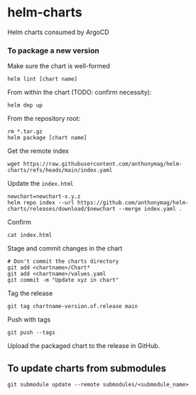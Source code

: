 # helm-charts
Helm charts consumed by ArgoCD

### To package a new version

Make sure the chart is well-formed

```
helm lint [chart name]
```

From within the chart (TODO: confirm necessity):

```
helm dep up
```

From the repository root:

```
rm *.tar.gz
helm package [chart name]
```

Get the remote index

```
wget https://raw.githubusercontent.com/anthonymag/helm-charts/refs/heads/main/index.yaml
```

Update the `index.html`

```
newchart=newchart-x.y.z
helm repo index --url https://github.com/anthonymag/helm-charts/releases/download/$newchart --merge index.yaml .
```

Confirm

```
cat index.html
```

Stage and commit changes in the chart

```
# Don't commit the charts directory
git add <chartname>/Chart*
git add <chartname>/values.yaml
git commit -m "Update xyz in chart"
```

Tag the release
```
git tag chartname-version.of.release main
```

Push with tags
```
git push --tags
```

Upload the packaged chart to the release in GitHub.

## To update charts from submodules

```
git submodule update --remote submodules/<submodule_name>
```
